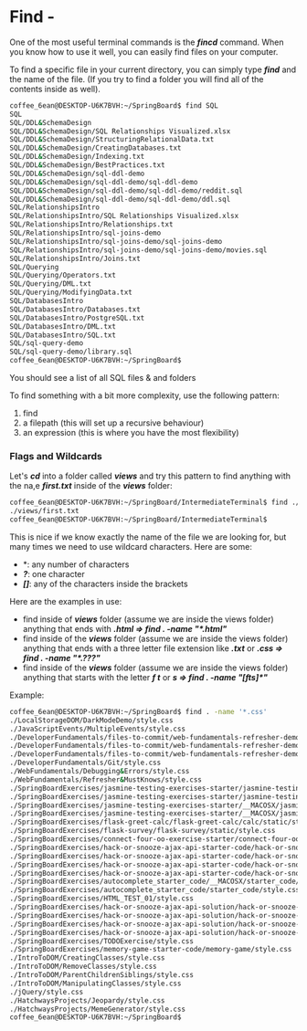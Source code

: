 # Find -

One of the most useful terminal commands is the ***fincd*** command. When you
know how to use it well, you can easily find files on your computer.

To find a specific file in your current directory, you can simply type ***find*** and
the name of the file. (If you try to find a folder you will find all of the contents
inside as well).

```bash
coffee_6ean@DESKTOP-U6K7BVH:~/SpringBoard$ find SQL
SQL
SQL/DDL&SchemaDesign
SQL/DDL&SchemaDesign/SQL Relationships Visualized.xlsx
SQL/DDL&SchemaDesign/StructuringRelationalData.txt
SQL/DDL&SchemaDesign/CreatingDatabases.txt
SQL/DDL&SchemaDesign/Indexing.txt
SQL/DDL&SchemaDesign/BestPractices.txt
SQL/DDL&SchemaDesign/sql-ddl-demo
SQL/DDL&SchemaDesign/sql-ddl-demo/sql-ddl-demo
SQL/DDL&SchemaDesign/sql-ddl-demo/sql-ddl-demo/reddit.sql
SQL/DDL&SchemaDesign/sql-ddl-demo/sql-ddl-demo/ddl.sql
SQL/RelationshipsIntro
SQL/RelationshipsIntro/SQL Relationships Visualized.xlsx
SQL/RelationshipsIntro/Relationships.txt
SQL/RelationshipsIntro/sql-joins-demo
SQL/RelationshipsIntro/sql-joins-demo/sql-joins-demo
SQL/RelationshipsIntro/sql-joins-demo/sql-joins-demo/movies.sql
SQL/RelationshipsIntro/Joins.txt
SQL/Querying
SQL/Querying/Operators.txt
SQL/Querying/DML.txt
SQL/Querying/ModifyingData.txt
SQL/DatabasesIntro
SQL/DatabasesIntro/Databases.txt
SQL/DatabasesIntro/PostgreSQL.txt
SQL/DatabasesIntro/DML.txt
SQL/DatabasesIntro/SQL.txt
SQL/sql-query-demo
SQL/sql-query-demo/library.sql
coffee_6ean@DESKTOP-U6K7BVH:~/SpringBoard$ 
```
You should see a list of all SQL files & and folders

To find something with a bit more complexity, use the following pattern:
1. find
2. a filepath (this will set up a recursive behaviour)
3. an expression (this is where you have the most flexibility)

### Flags and Wildcards
Let's ***cd*** into a folder called ***views*** and try this pattern to find anything with
the na,e ***first.txt*** inside of the ***views*** folder:
```bash
coffee_6ean@DESKTOP-U6K7BVH:~/SpringBoard/IntermediateTerminal$ find ./views/ -name "first.txt"
./views/first.txt
coffee_6ean@DESKTOP-U6K7BVH:~/SpringBoard/IntermediateTerminal$ 
```

This is nice if we know exactly the name of the file we are looking for, but
many times we need to use wildcard characters. Here are some:
- *: any number of characters
- ***?***: one character
- ***[]***: any of the characters inside the brackets

Here are the examples in use:
- find inside of ***views*** folder (assume we are inside the views folder)
    anything that ends with ***.html => find . -name "\*.html"***
- find inside of the ***views*** folder (assume we are inside the views folder)
    anything that ends with a three letter file extension like ***.txt*** or
    ***.css => find . -name "\*.???"***
- find inside of the ***views*** folder (assume we are  inside the views folder)
    anything that starts with the letter ***f t*** or ***s => find . -name "[fts]\*"***

Example:
```bash
coffee_6ean@DESKTOP-U6K7BVH:~/SpringBoard$ find . -name '*.css'
./LocalStorageDOM/DarkModeDemo/style.css
./JavaScriptEvents/MultipleEvents/style.css
./DeveloperFundamentals/files-to-commit/web-fundamentals-refresher-demo/VideoCode/app.css
./DeveloperFundamentals/files-to-commit/web-fundamentals-refresher-demo/style-properties.css
./DeveloperFundamentals/files-to-commit/web-fundamentals-refresher-demo/main.css
./DeveloperFundamentals/Git/style.css
./WebFundamentals/Debugging&Errors/style.css
./WebFundamentals/Refresher&MustKnows/style.css
./SpringBoardExercises/jasmine-testing-exercises-starter/jasmine-testing-exercises-starter/tip-pool/style.css
./SpringBoardExercises/jasmine-testing-exercises-starter/jasmine-testing-exercises-starter/calculator/calculator.css
./SpringBoardExercises/jasmine-testing-exercises-starter/__MACOSX/jasmine-testing-exercises-starter/tip-pool/._style.css
./SpringBoardExercises/jasmine-testing-exercises-starter/__MACOSX/jasmine-testing-exercises-starter/calculator/._calculator.css
./SpringBoardExercises/flask-greet-calc/flask-greet-calc/calc/static/style.css
./SpringBoardExercises/flask-survey/flask-survey/static/style.css
./SpringBoardExercises/connect-four-oo-exercise-starter/connect-four-oo/connect4.css
./SpringBoardExercises/hack-or-snooze-ajax-api-starter-code/hack-or-snooze-ajax-api/css/site.css
./SpringBoardExercises/hack-or-snooze-ajax-api-starter-code/hack-or-snooze-ajax-api/css/nav.css
./SpringBoardExercises/hack-or-snooze-ajax-api-starter-code/hack-or-snooze-ajax-api/css/stories.css
./SpringBoardExercises/hack-or-snooze-ajax-api-starter-code/hack-or-snooze-ajax-api/css/user.css
./SpringBoardExercises/autocomplete_starter_code/__MACOSX/starter_code/._style.css
./SpringBoardExercises/autocomplete_starter_code/starter_code/style.css
./SpringBoardExercises/HTML_TEST_01/style.css
./SpringBoardExercises/hack-or-snooze-ajax-api-solution/hack-or-snooze-ajax-api-solution/css/site.css
./SpringBoardExercises/hack-or-snooze-ajax-api-solution/hack-or-snooze-ajax-api-solution/css/nav.css
./SpringBoardExercises/hack-or-snooze-ajax-api-solution/hack-or-snooze-ajax-api-solution/css/stories.css
./SpringBoardExercises/hack-or-snooze-ajax-api-solution/hack-or-snooze-ajax-api-solution/css/user.css
./SpringBoardExercises/TODOExercise/style.css
./SpringBoardExercises/memory-game-starter-code/memory-game/style.css
./IntroToDOM/CreatingClasses/style.css
./IntroToDOM/RemoveClasses/style.css
./IntroToDOM/ParentChildrenSiblings/style.css
./IntroToDOM/ManipulatingClasses/style.css
./jQuery/style.css
./HatchwaysProjects/Jeopardy/style.css
./HatchwaysProjects/MemeGenerator/style.css
coffee_6ean@DESKTOP-U6K7BVH:~/SpringBoard$ 
```
